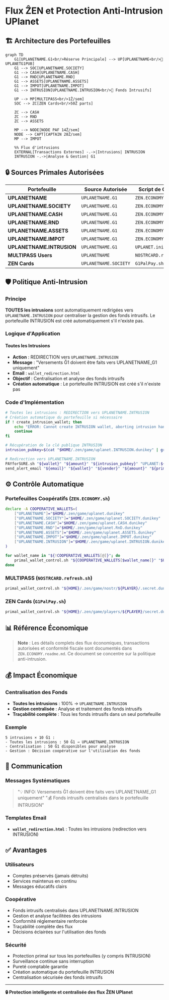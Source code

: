 # **Flux ẐEN et Protection Anti-Intrusion UPlanet**

## **🏗️ Architecture des Portefeuilles**

```mermaid
graph TD
    G1[UPLANETNAME.G1<br/>Réserve Principale] --> UP[UPLANETNAME<br/>🔑 UPLANETG1PUB]
    G1 --> SOC[UPLANETNAME.SOCIETY]
    G1 --> CASH[UPLANETNAME.CASH]
    G1 --> RND[UPLANETNAME.RND]
    G1 --> ASSETS[UPLANETNAME.ASSETS]
    G1 --> IMPOT[UPLANETNAME.IMPOT]
    G1 --> INTRUSION[UPLANETNAME.INTRUSION<br/>🚨 Fonds Intrusifs]
    
    UP --> MP[MULTIPASS<br/>1Ẑ/sem]
    SOC --> ZC[ZEN Cards<br/>50Ẑ parts]
    
    ZC --> CASH
    ZC --> RND
    ZC --> ASSETS
    
    MP --> NODE[NODE PAF 14Ẑ/sem]
    NODE --> CAPT[CAPTAIN 28Ẑ/sem]
    MP --> IMPOT
    
    %% Flux d'intrusions
    EXTERNAL[Transactions Externes] -.->|Intrusions| INTRUSION
    INTRUSION -.->|Analyse & Gestion| G1
```

## **🔒 Sources Primales Autorisées**

| Portefeuille | Source Autorisée | Script de Contrôle |
|--------------|------------------|---------------------|
| **UPLANETNAME** | `UPLANETNAME.G1` | `ZEN.ECONOMY.sh` |
| **UPLANETNAME.SOCIETY** | `UPLANETNAME.G1` | `ZEN.ECONOMY.sh` |
| **UPLANETNAME.CASH** | `UPLANETNAME.G1` | `ZEN.ECONOMY.sh` |
| **UPLANETNAME.RND** | `UPLANETNAME.G1` | `ZEN.ECONOMY.sh` |
| **UPLANETNAME.ASSETS** | `UPLANETNAME.G1` | `ZEN.ECONOMY.sh` |
| **UPLANETNAME.IMPOT** | `UPLANETNAME.G1` | `ZEN.ECONOMY.sh` |
| **UPLANETNAME.INTRUSION** | `UPLANETNAME.G1` | `UPLANET.init.sh` |
| **MULTIPASS Users** | `UPLANETNAME` | `NOSTRCARD.refresh.sh` |
| **ZEN Cards** | `UPLANETNAME.SOCIETY` | `G1PalPay.sh` |

## **🛡️ Politique Anti-Intrusion**

### **Principe**
**TOUTES les intrusions** sont automatiquement redirigées vers `UPLANETNAME.INTRUSION` pour centraliser la gestion des fonds intrusifs. Le portefeuille INTRUSION est créé automatiquement s'il n'existe pas.

### **Logique d'Application**

#### **Toutes les Intrusions**
- **Action** : REDIRECTION vers `UPLANETNAME.INTRUSION`
- **Message** : "Versements Ğ1 doivent être faits vers UPLANETNAME_G1 uniquement"
- **Email** : `wallet_redirection.html`
- **Objectif** : Centralisation et analyse des fonds intrusifs
- **Création automatique** : Le portefeuille INTRUSION est créé s'il n'existe pas

### **Code d'Implémentation**
```bash
# Toutes les intrusions : REDIRECTION vers UPLANETNAME.INTRUSION
# Création automatique du portefeuille si nécessaire
if ! create_intrusion_wallet; then
    echo "ERROR: Cannot create INTRUSION wallet, aborting intrusion handling"
    continue
fi

# Récupération de la clé publique INTRUSION
intrusion_pubkey=$(cat "$HOME/.zen/game/uplanet.INTRUSION.dunikey" | grep 'pub:' | cut -d ' ' -f 2 2>/dev/null)

# Redirection vers UPLANETNAME.INTRUSION
PAYforSURE.sh "${wallet}" "${amount}" "${intrusion_pubkey}" "UPLANET:${UPLANETG1PUB:0:8}:INTRUSION:${sender:0:8}"
send_alert_email "${email}" "${wallet}" "${sender}" "${amount}" "${primal}" "$total" "redirection"
```

## **⚙️ Contrôle Automatique**

### **Portefeuilles Coopératifs** (`ZEN.ECONOMY.sh`)
```bash
declare -A COOPERATIVE_WALLETS=(
    ["UPLANETNAME"]="$HOME/.zen/game/uplanet.dunikey"
    ["UPLANETNAME.SOCIETY"]="$HOME/.zen/game/uplanet.SOCIETY.dunikey"
    ["UPLANETNAME.CASH"]="$HOME/.zen/game/uplanet.CASH.dunikey"
    ["UPLANETNAME.RND"]="$HOME/.zen/game/uplanet.RnD.dunikey"
    ["UPLANETNAME.ASSETS"]="$HOME/.zen/game/uplanet.ASSETS.dunikey"
    ["UPLANETNAME.IMPOT"]="$HOME/.zen/game/uplanet.IMPOT.dunikey"
    ["UPLANETNAME.INTRUSION"]="$HOME/.zen/game/uplanet.INTRUSION.dunikey"
)

for wallet_name in "${!COOPERATIVE_WALLETS[@]}"; do
    primal_wallet_control.sh "${COOPERATIVE_WALLETS[$wallet_name]}" "$UPLANETG1PUB" "$ADMIN_EMAIL"
done
```

### **MULTIPASS** (`NOSTRCARD.refresh.sh`)
```bash
primal_wallet_control.sh "${HOME}/.zen/game/nostr/${PLAYER}/.secret.dunikey" "${G1PUBNOSTR}" "${UPLANETG1PUB}" "${PLAYER}"
```

### **ZEN Cards** (`G1PalPay.sh`)
```bash
primal_wallet_control.sh "${HOME}/.zen/game/players/${PLAYER}/secret.dunikey" "${G1PUB}" "${UPLANETNAME_SOCIETY}" "${PLAYER}"
```

## **📊 Référence Économique**

> **Note** : Les détails complets des flux économiques, transactions autorisées et conformité fiscale sont documentés dans `ZEN.ECONOMY.readme.md`. Ce document se concentre sur la politique anti-intrusion.

## **💰 Impact Économique**

### **Centralisation des Fonds**
- **Toutes les intrusions** : 100% → `UPLANETNAME.INTRUSION`
- **Gestion centralisée** : Analyse et traitement des fonds intrusifs
- **Traçabilité complète** : Tous les fonds intrusifs dans un seul portefeuille

### **Exemple**
```
5 intrusions × 10 Ğ1 :
- Toutes les intrusions : 50 Ğ1 → UPLANETNAME.INTRUSION
- Centralisation : 50 Ğ1 disponibles pour analyse
- Gestion : Décision coopérative sur l'utilisation des fonds
```

## **📧 Communication**

### **Messages Systématiques**
> "💡 INFO: Versements Ğ1 doivent être faits vers UPLANETNAME_G1 uniquement"
> "💰 Fonds intrusifs centralisés dans le portefeuille INTRUSION"

### **Templates Email**
- **`wallet_redirection.html`** : Toutes les intrusions (redirection vers INTRUSION)

## **✅ Avantages**

### **Utilisateurs**
- Comptes préservés (jamais détruits)
- Services maintenus en continu
- Messages éducatifs clairs

### **Coopérative**
- Fonds intrusifs centralisés dans UPLANETNAME.INTRUSION
- Gestion et analyse facilitées des intrusions
- Conformité réglementaire renforcée
- Traçabilité complète des flux
- Décisions éclairées sur l'utilisation des fonds

### **Sécurité**
- Protection primal sur tous les portefeuilles (y compris INTRUSION)
- Surveillance continue sans interruption
- Pureté comptable garantie
- Création automatique du portefeuille INTRUSION
- Centralisation sécurisée des fonds intrusifs

---

**🔒 Protection intelligente et centralisée des flux ẐEN UPlanet**